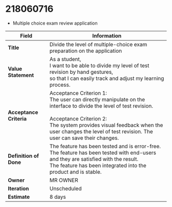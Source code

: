 # 218060716
- Multiple choice exam review application

| Field                 | Information                                                                 |
|-----------------------|-----------------------------------------------------------------------------|
| **Title**             | Divide the level of multiple-choice exam preparation on the application     |
| **Value Statement**   | As a student, <br> I want to be able to divide my level of test revision by hand gestures, <br>so that I can easily track and adjust my learning process. |
| **Acceptance Criteria** | Acceptance Criterion 1: <br>The user can directly manipulate on the interface to divide the level of test revision.<br><br> Acceptance Criterion 2: <br>The system provides visual feedback when the user changes the level of test revision. The user can save their changes. |
| **Definition of Done** | The feature has been tested and is error-free.<br>  The feature has been tested with end-users and they are satisfied with the result.<br>  The feature has been integrated into the product and is stable. |
| **Owner**             | MR OWNER                                                                    |
| **Iteration**         | Unscheduled                                                                 |
| **Estimate**          | 8 days                                                                      |

